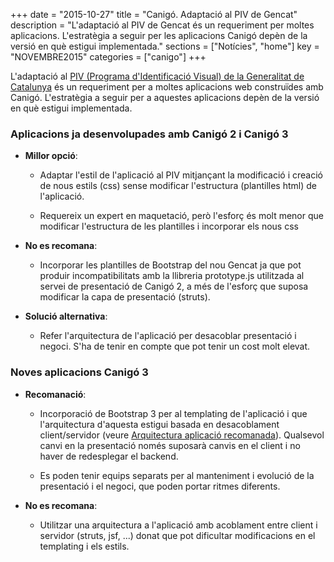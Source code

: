 +++
date        = "2015-10-27"
title       = "Canigó. Adaptació al PIV de Gencat"
description = "L'adaptació al PIV de Gencat és un requeriment per moltes aplicacions. L'estratègia a seguir per les aplicacions Canigó depèn de la versió en què estigui implementada."
sections    = ["Notícies", "home"]
key         = "NOVEMBRE2015"
categories  = ["canigo"]
+++

L'adaptació al [PIV (Programa d'Identificació Visual) de la Generalitat de Catalunya](http://www.gencat.cat/web/guies/estil/) és un requeriment per a moltes aplicacions web construïdes amb Canigó. L'estratègia a seguir per a aquestes aplicacions depèn de la versió en què estigui implementada. 

### Aplicacions ja desenvolupades amb Canigó 2 i Canigó 3

* **Millor opció**:

	- Adaptar l'estil de l'aplicació al PIV mitjançant la modificació i creació de nous estils (css) sense modificar l'estructura (plantilles html) de l'aplicació. 

	- Requereix un expert en maquetació, però l'esforç és molt menor que modificar l'estructura de les plantilles i incorporar els nous css

* **No es recomana**:

	- Incorporar les plantilles de Bootstrap del nou Gencat ja que pot produir incompatibilitats amb la llibreria prototype.js utilitzada al servei de presentació de Canigó 2, a més de l'esforç que suposa modificar la capa de presentació (struts).

* **Solució alternativa**:

	- Refer l'arquitectura de l'aplicació per desacoblar presentació i negoci. S'ha de tenir en compte que pot tenir un cost molt elevat.

### Noves aplicacions Canigó 3

* **Recomanació**:

	- Incorporació de Bootstrap 3 per al templating de l'aplicació i que l'arquitectura d'aquesta estigui basada en desacoblament client/servidor (veure [Arquitectura aplicació recomanada](/noticies/2015-07-24-Canigo-Arquitectura-aplicacio-recomanada/)). Qualsevol canvi en la presentació només suposarà canvis en el client i no haver de redesplegar el backend.

	- Es poden tenir equips separats per al manteniment i evolució de la presentació i el negoci, que poden portar ritmes diferents.

* **No es recomana**:

	- Utilitzar una arquitectura a l'aplicació amb acoblament entre client i servidor (struts, jsf, ...) donat que pot dificultar modificacions en el templating i els estils.